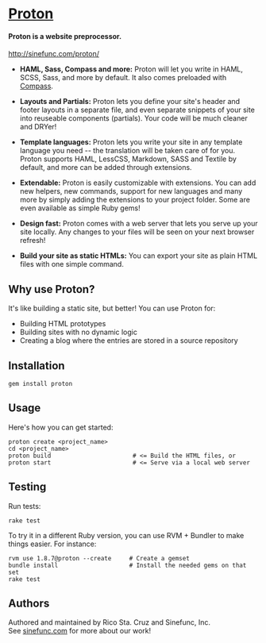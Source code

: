 # [Proton](http://sinefunc.com/proton?)
#### Proton is a website preprocessor.

http://sinefunc.com/proton/

 - __HAML, Sass, Compass and more:__ Proton will let you write in HAML, SCSS,
   Sass, and more by default. It also comes preloaded with 
   [Compass](http://compass-style.org).

 - __Layouts and Partials:__ Proton lets you define your site's header and footer
   layouts in a separate file, and even separate snippets of your site
   into reuseable components (partials). Your code will be much cleaner and
   DRYer!

 - __Template languages:__ Proton lets you write your site in any template
   language you need -- the translation will be taken care of for you.
   Proton supports HAML, LessCSS, Markdown, SASS and Textile by default, and
   more can be added through extensions.

 - __Extendable:__ Proton is easily customizable with extensions. You can add
   new helpers, new commands, support for new languages and many more by
   simply adding the extensions to your project folder. Some are even
   available as simple Ruby gems!

 - __Design fast:__ Proton comes with a web server that lets you serve up
   your site locally. Any changes to your files will be seen on your next
   browser refresh!

 - __Build your site as static HTMLs:__ You can export your site as plain
   HTML files with one simple command.

Why use Proton?
---------------

It's like building a static site, but better! You can use Proton for:

 - Building HTML prototypes
 - Building sites with no dynamic logic
 - Creating a blog where the entries are stored in a source repository

Installation
------------

    gem install proton

Usage
-----

Here's how you can get started:

    proton create <project_name>
    cd <project_name>
    proton build                       # <= Build the HTML files, or
    proton start                       # <= Serve via a local web server


Testing
-------

Run tests:

    rake test

To try it in a different Ruby version, you can use RVM + Bundler to make 
things easier. For instance:

    rvm use 1.8.7@proton --create     # Create a gemset
    bundle install                    # Install the needed gems on that set
    rake test

Authors
-------

Authored and maintained by Rico Sta. Cruz and Sinefunc, Inc.  
See [sinefunc.com](http://sinefunc.com) for more about our work!
